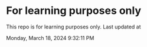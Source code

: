 # For learning purposes only
This repo is for learning purposes only.
Last updated at

Monday, March 18, 2024 9:32:11 PM

